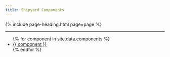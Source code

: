 ```yaml
---
title: Shipyard Components
---
```


{% include page-heading.html page=page %}

---

<ul class="col-container">
  {% for component in site.data.components %}
    <li class="mb-10 sm:mb-15 md:mb-30 col col-100 sm:col-33 md:col-25">
      <a href="{{ site.baseurl }}/components/{{ component | replace: ' ', '-' | downcase }}" class="box-link p-10 sm:p-15 md:p-20 lg:p-30 align-center text-md sm:text-lg md:text-xl">
        {{ component }}
      </a>
    </li>
  {% endfor %}
</ul>
